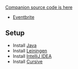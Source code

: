 [Companion source code is here](https://github.com/visibletrap/basic-clojure-sprint3r)

* [Eventbrite](http://www.eventbrite.com/e/basic-clojure-programming-tickets-17284933702)

## Setup
* Install [Java](http://www.oracle.com/technetwork/java/javase/downloads/jdk8-downloads-2133151.html)
* Install [Leiningen](http://leiningen.org)
* Install [IntelliJ IDEA](https://www.jetbrains.com/idea/download/)
* Install [Cursive](https://cursiveclojure.com/userguide/)

